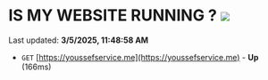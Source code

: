 # IS MY WEBSITE RUNNING ? [![](https://img.shields.io/static/v1?label=Sponsor&message=%E2%9D%A4&logo=GitHub&color=%23fe8e86)](https://github.com/sponsors/Youssef-Lehmam)

Last updated: **3/5/2025, 11:48:58 AM**

- `GET` [https://youssefservice.me](https://youssefservice.me) - **Up** (166ms)
